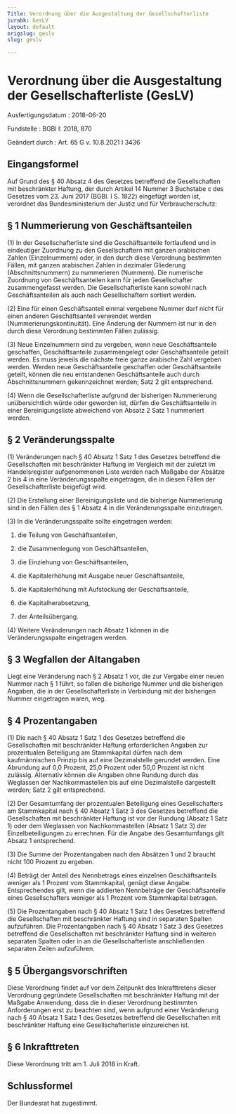 ```yaml
---
Title: Verordnung über die Ausgestaltung der Gesellschafterliste
jurabk: GesLV
layout: default
origslug: geslv
slug: geslv

---
```


# Verordnung über die Ausgestaltung der Gesellschafterliste (GesLV)

Ausfertigungsdatum
:   2018-06-20

Fundstelle
:   BGBl I: 2018, 870

Geändert durch
:   Art. 65 G v. 10.8.2021 I 3436


## Eingangsformel

Auf Grund des § 40 Absatz 4 des Gesetzes betreffend die Gesellschaften
mit beschränkter Haftung, der durch Artikel 14 Nummer 3 Buchstabe c
des Gesetzes vom 23. Juni 2017 (BGBl. I S. 1822) eingefügt worden ist,
verordnet das Bundesministerium der Justiz und für Verbraucherschutz:


## § 1 Nummerierung von Geschäftsanteilen

(1) In der Gesellschafterliste sind die Geschäftsanteile fortlaufend
und in eindeutiger Zuordnung zu den Gesellschaftern mit ganzen
arabischen Zahlen (Einzelnummern) oder, in den durch diese Verordnung
bestimmten Fällen, mit ganzen arabischen Zahlen in dezimaler
Gliederung (Abschnittsnummern) zu nummerieren (Nummern). Die
numerische Zuordnung von Geschäftsanteilen kann für jeden
Gesellschafter zusammengefasst werden. Die Gesellschafterliste kann
sowohl nach Geschäftsanteilen als auch nach Gesellschaftern sortiert
werden.

(2) Eine für einen Geschäftsanteil einmal vergebene Nummer darf nicht
für einen anderen Geschäftsanteil verwendet werden
(Nummerierungskontinuität). Eine Änderung der Nummern ist nur in den
durch diese Verordnung bestimmten Fällen zulässig.

(3) Neue Einzelnummern sind zu vergeben, wenn neue Geschäftsanteile
geschaffen, Geschäftsanteile zusammengelegt oder Geschäftsanteile
geteilt werden. Es muss jeweils die nächste freie ganze arabische Zahl
vergeben werden. Werden neue Geschäftsanteile geschaffen oder
Geschäftsanteile geteilt, können die neu entstandenen Geschäftsanteile
auch durch Abschnittsnummern gekennzeichnet werden; Satz 2 gilt
entsprechend.

(4) Wenn die Gesellschafterliste aufgrund der bisherigen Nummerierung
unübersichtlich würde oder geworden ist, dürfen die Geschäftsanteile
in einer Bereinigungsliste abweichend von Absatz 2 Satz 1 nummeriert
werden.


## § 2 Veränderungsspalte

(1) Veränderungen nach § 40 Absatz 1 Satz 1 des Gesetzes betreffend
die Gesellschaften mit beschränkter Haftung im Vergleich mit der
zuletzt im Handelsregister aufgenommenen Liste werden nach Maßgabe der
Absätze 2 bis 4 in eine Veränderungsspalte eingetragen, die in diesen
Fällen der Gesellschafterliste beigefügt wird.

(2) Die Erstellung einer Bereinigungsliste und die bisherige
Nummerierung sind in den Fällen des § 1 Absatz 4 in die
Veränderungsspalte einzutragen.

(3) In die Veränderungsspalte sollte eingetragen werden:

1.  die Teilung von Geschäftsanteilen,


2.  die Zusammenlegung von Geschäftsanteilen,


3.  die Einziehung von Geschäftsanteilen,


4.  die Kapitalerhöhung mit Ausgabe neuer Geschäftsanteile,


5.  die Kapitalerhöhung mit Aufstockung der Geschäftsanteile,


6.  die Kapitalherabsetzung,


7.  der Anteilsübergang.




(4) Weitere Veränderungen nach Absatz 1 können in die
Veränderungsspalte eingetragen werden.


## § 3 Wegfallen der Altangaben

Liegt eine Veränderung nach § 2 Absatz 1 vor, die zur Vergabe einer
neuen Nummer nach § 1 führt, so fallen die bisherige Nummer und die
bisherigen Angaben, die in der Gesellschafterliste in Verbindung mit
der bisherigen Nummer eingetragen waren, weg.


## § 4 Prozentangaben

(1) Die nach § 40 Absatz 1 Satz 1 des Gesetzes betreffend die
Gesellschaften mit beschränkter Haftung erforderlichen Angaben zur
prozentualen Beteiligung am Stammkapital dürfen nach dem
kaufmännischen Prinzip bis auf eine Dezimalstelle gerundet werden.
Eine Abrundung auf 0,0 Prozent, 25,0 Prozent oder 50,0 Prozent ist
nicht zulässig. Alternativ können die Angaben ohne Rundung durch das
Weglassen der Nachkommastellen bis auf eine Dezimalstelle dargestellt
werden; Satz 2 gilt entsprechend.

(2) Der Gesamtumfang der prozentualen Beteiligung eines
Gesellschafters am Stammkapital nach § 40 Absatz 1 Satz 3 des Gesetzes
betreffend die Gesellschaften mit beschränkter Haftung ist vor der
Rundung (Absatz 1 Satz 1) oder dem Weglassen von Nachkommastellen
(Absatz 1 Satz 3) der Einzelbeteiligungen zu errechnen. Für die Angabe
des Gesamtumfangs gilt Absatz 1 entsprechend.

(3) Die Summe der Prozentangaben nach den Absätzen 1 und 2 braucht
nicht 100 Prozent zu ergeben.

(4) Beträgt der Anteil des Nennbetrags eines einzelnen
Geschäftsanteils weniger als 1 Prozent vom Stammkapital, genügt diese
Angabe. Entsprechendes gilt, wenn die addierten Nennbeträge der
Geschäftsanteile eines Gesellschafters weniger als 1 Prozent vom
Stammkapital betragen.

(5) Die Prozentangaben nach § 40 Absatz 1 Satz 1 des Gesetzes
betreffend die Gesellschaften mit beschränkter Haftung sind in
separaten Spalten aufzuführen. Die Prozentangaben nach § 40 Absatz 1
Satz 3 des Gesetzes betreffend die Gesellschaften mit beschränkter
Haftung sind in weiteren separaten Spalten oder in an die
Gesellschafterliste anschließenden separaten Zeilen aufzuführen.


## § 5 Übergangsvorschriften

Diese Verordnung findet auf vor dem Zeitpunkt des Inkrafttretens
dieser Verordnung gegründete Gesellschaften mit beschränkter Haftung
mit der Maßgabe Anwendung, dass die in dieser Verordnung bestimmten
Anforderungen erst zu beachten sind, wenn aufgrund einer Veränderung
nach § 40 Absatz 1 Satz 1 des Gesetzes betreffend die Gesellschaften
mit beschränkter Haftung eine Gesellschafterliste einzureichen ist.


## § 6 Inkrafttreten

Diese Verordnung tritt am 1. Juli 2018 in Kraft.


## Schlussformel

Der Bundesrat hat zugestimmt.

